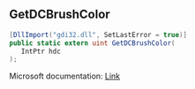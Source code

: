 ## GetDCBrushColor

```csharp
[DllImport("gdi32.dll", SetLastError = true)]
public static extern uint GetDCBrushColor(
   IntPtr hdc
);
```

Microsoft documentation: [Link](https://docs.microsoft.com/en-us/windows/win32/api/wingdi/nf-wingdi-getdcbrushcolor)
